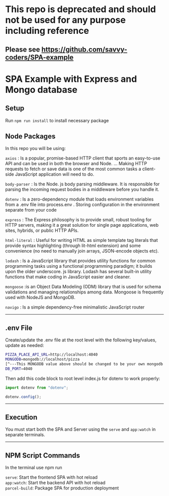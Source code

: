 # This repo is deprecated and should not be used for any purpose including reference
## Please see https://github.com/savvy-coders/SPA-example

# SPA Example with Express and Mongo database

## Setup

Run `npm run install` to install necessary package

## Node Packages

In this repo you will be using:

`axios` : Is a popular, promise-based HTTP client that sports an easy-to-use API and can be used in both the browser and Node. ... Making HTTP requests to fetch or save data is one of the most common tasks a client-side JavaScript application will need to do.

`body-parser` : Is the Node. js body parsing middleware. It is responsible for parsing the incoming request bodies in a middleware before you handle it.

`dotenv` : Is a zero-dependency module that loads environment variables from a .env file into process.env . Storing configuration in the environment separate from your code

`express` : The Express philosophy is to provide small, robust tooling for HTTP servers, making it a great solution for single page applications, web sites, hybrids, or public HTTP APIs.

`html-literal` : Useful for writing HTML as simple template tag literals that provide syntax highlighting (through lit-html extension) and some convenience (no need to manually join arrays, JSON-encode objects etc).

`lodash` : Is a JavaScript library that provides utility functions for common programming tasks using a functional programming paradigm; it builds upon the older underscore. js library. Lodash has several built-in utility functions that make coding in JavaScript easier and cleaner.

`mongoose` :is an Object Data Modeling (ODM) library that is used for schema validations and managing relationships among data. Mongoose is frequently used with NodeJS and MongoDB. 

`navigo` : Is a simple dependency-free minimalistic JavaScript router

___

## .env File

Create/update the .env file at the root level with the following key/values, update as needed:

```bash
PIZZA_PLACE_API_URL=http://localhost:4040  
MONGODB=mongodb://localhost/pizza 
[^---This MONGODB value above should be changed to be your own mongodb cluster connection string! See the curriculum for more on that!---^]
DB_PORT=4040 
```

Then add this code block to root level index.js for dotenv to work properly:

``` javaScript
import dotenv from "dotenv";

dotenv.config();
```

___

## Execution

You must start both the SPA and Server using the `serve` and `app:watch` in separate terminals.

___

## NPM Script Commands

In the terminal use npm run

`serve`: Start the frontend SPA with hot reload  
`app:watch`: Start the backend API with hot reload  
`parcel-build`: Package SPA for production deployment
